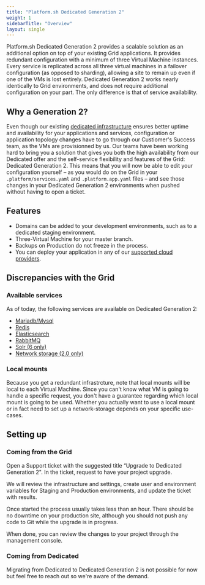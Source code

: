 ```yaml
---
title: "Platform.sh Dedicated Generation 2"
weight: 1
sidebarTitle: "Overview"
layout: single
---
```


Platform.sh Dedicated Generation 2 provides a scalable solution as an additional option on top of your existing Grid applications.
It provides redundant configuration with a minimum of three Virtual Machine instances. Every service is replicated across all three virtual machines in a failover configuration (as opposed to sharding), allowing a site to remain up even if one of the VMs is lost entirely.
Dedicated Generation 2 works nearly identically to Grid environments, and does not require additional configuration on your part. The only difference is that of service availability.

## Why a Generation 2?

Even though our existing [dedicated infrastructure](/dedicated/overview) ensures better uptime and availability for your applications and services, configuration or application topology changes have to go through our Custiomer's Success team, as the VMs are provisionned by us. Our teams have been working hard to bring you a solution that gives you both the high availability from our Dedicated offer and the self-service flexibility and features of the Grid: Dedicated Generation 2. This means that you will now be able to edit your configuration yourself – as you would do on the Grid in your `.platform/services.yaml` and `.platform.app.yaml` files – and see those changes in your Dedicated Generation 2 environments when pushed without having to open a ticket.

## Features

* Domains can be added to your development environments, such as to a dedicated staging environment.
* Three-Virtual Machine for your master branch.
* Backups on Production do not freeze in the process.
* You can deploy your application in any of our [supported cloud providers](/development/faq.md#which-geographic-zones-does-platformsh-cover).

## Discrepancies with the Grid

### Available services

As of today, the following services are available on Dedicated Generation 2:
- [Mariadb/Mysql](/configuration/services/mysql)
- [Redis](/configuration/services/redis)
- [Elasticsearch](/configuration/services/elasticsearch)
- [RabbitMQ](/configuration/services/rabbitmq)
- [Solr (6 only)](/configuration/services/solr)
- [Network storage (2.0 only)](/configuration/services/network-storage)

### Local mounts

Because you get a redundant infrastrcture, note that local mounts will be local to each Virtual Machine. Since you can't know what VM is going to handle a specific request, you don't have a guarantee regarding which local mount is going to be used. Whether you actually want to use a local mount or in fact need to set up a network-storage depends on your specific use-cases.

## Setting up

### Coming from the Grid

Open a Support ticket with the suggested title “Upgrade to Dedicated Generation 2". In the ticket, request to have your project upgrade.

We will review the infrastructure and settings, create user and environment variables for Staging and Production environments, and update the ticket with results.

Once started the process usually takes less than an hour.  There should be no downtime on your production site, although you should not push any code to Git while the upgrade is in progress.

When done, you can review the changes to your project through the management console.

### Coming from Dedicated

Migrating from Dedicated to Dedicated Generation 2 is not possible for now but feel free to reach out so we're aware of the demand.
